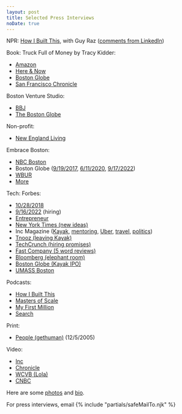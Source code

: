 ```yaml
---
layout: post
title: Selected Press Interviews
noDate: true
---
```


NPR: [How I Built This](https://www.npr.org/2021/09/24/1040555343/kayak-paul-english), with Guy Raz ([comments from LinkedIn](https://www.linkedin.com/feed/update/urn:li:activity:6848273881535537152/))

Book: Truck Full of Money by Tracy Kidder:

- [Amazon](https://www.amazon.com/Truck-Full-Money-Recover-Success-ebook/dp/B019B6WTVQ)
- [Here & Now](http://www.wbur.org/hereandnow/2016/09/20/kayak-paul-english)
- [Boston Globe](https://www.bostonglobe.com/arts/books/2016/09/15/tracy-kidder-new-book-trails-struggles-bipolar-software-entrepreneur-building-successful-start/yEFDjSBq0GdGAc31JEdtsK/story.html)
- [San Francisco Chronicle](http://www.sfchronicle.com/books/article/A-Truck-Full-of-Money-by-Tracy-Kidder-9239645.php)

Boston Venture Studio:

- [BBJ](https://www.bizjournals.com/boston/news/2022/01/05/paul-english-launches-boston-venture-studio.html)
- [The Boston Globe](https://www.bostonglobe.com/2022/01/06/business/paul-englishs-newest-venture-startup-studio-new-consumer-oriented-apps/)

Non-profit:

- [New England Living](https://newenglandliving.tv/kings-english/)

Embrace Boston:

- [NBC Boston](https://www.nbcboston.com/on-air/as-seen-on/king-boston-memorial-work-to-begin/2146024/)
- Boston Globe ([9/19/2017](https://www.bostonglobe.com/business/2017/09/19/boston-mayor-help-tech-executive-build-mlk-memorial-boston/SE3bs0NuYOu4mUs75pbEHP/story.html?p1=Article_Related_Box_Article), [6/11/2020](https://www.bostonglobe.com/2020/06/10/business/king-memorial-nearly-ready-boston-common-backer-begins-second-effort-honor-civil-rights-leader/), [9/17/2022](https://www.bostonglobe.com/2022/09/17/arts/putting-together-pieces-embrace/))
- [WBUR](http://www.wbur.org/radioboston/2017/10/04/mlkjr-memorial)
- [More](https://kingboston.org/news-and-media/)

Tech:
Forbes:

- [10/28/2018](https://www.forbes.com/sites/micahsolomon/2018/10/28/2-billion-man-entrepreneur-and-philanthropist-paul-english-from-kayak-to-lola-and-beyond/#155d95ba20b9)
- [9/16/2022](https://www.forbes.com/sites/alisacohn/2022/09/16/how-the-co-founder-of-kayak-creates-a-7-day-hiring-process/?sh=6abdea069d4b) (hiring)
- [Entrepreneur](https://www.entrepreneur.com/article/289142)
- [New York Times (new ideas)](http://mobile.nytimes.com/2013/07/26/business/paul-english-of-kayak-on-nurturing-new-ideas.html)
- Inc Magazine ([Kayak](http://www.inc.com/magazine/20100201/the-way-i-work-paul-english-of-kayak.html), [mentoring](https://www.inc.com/peter-cohan/i-have-never-met-a-18-billion-founder-like-paul-e.html), [Uber](https://www.inc.com/magazine/201606/sheila-marikar/lola-paul-english-uber.html), [travel](https://www.inc.com/magazine/201711/kris-frieswick/companies-inspired-by-travel.html), [politics](https://www.inc.com/magazine/201711/minda-zetlin/politics-workplace-tips.html))
- [Tnooz (leaving Kayak)](http://www.tnooz.com/article/paul-english-kayak-blade-interview-cofounding-startups/)
- [TechCrunch (hiring promises)](https://techcrunch.com/2022/10/26/make-4-promises-to-hire-better-staff-for-your-startup-team/)
- [Fast Company (5 word reviews)](http://www.fastcompany.com/3019036/dialed/simple-direct-honest-personal-and-blunt-how-the-5-word-performance-review-works-wonde)
- [Bloomberg (elephant room)](http://www.bloomberg.com/bw/articles/2012-12-06/inside-the-elephant-room-at-kayak-dot-com)
- [Boston Globe (Kayak IPO)](https://www.bostonglobe.com/1969/12/27/innovation/YNA8JEfiRGH1EeeJHySXYI/story.html)
- [UMASS Boston](https://www.umb.edu/news/detail/starting_a_successful_business)

Podcasts:

- [How I Built This](/npr)
- [Masters of Scale](https://podcasts.apple.com/us/podcast/id1227971746?i=1000548215533)
- [My First Million](https://www.mfmpod.com/paul-english-how-he-built-and-sold-6-companies-and-why-he-believes-irritation-becomes-inspiration/)
- [Search](https://www.listennotes.com/search/?q=%22paul%20english%22&sort_by_date=0&scope=episode&offset=0&language=Any%20language&len_min=0)

Print:

- [People (gethuman)](/assets/img/people.jpg) (12/5/2005)

Video:

- [Inc](https://www.inc.com/video/kayak-founder-life-lesson-wish-i-could-tell-my-younger-self.html)
- [Chronicle](http://www.wcvb.com/article/chronicle-a-tech-wizards-wild-ride/8271565)
- [WCVB (Lola)](http://www.wcvb.com/article/new-app-makes-travel-planning-easy/8109493)
- [CNBC](http://video.cnbc.com/gallery/?video=3000584096)

Here are some [photos](/photos/) and [bio](/bio/).

<p>For press interviews, email {% include "partials/safeMailTo.njk" %}</p>
